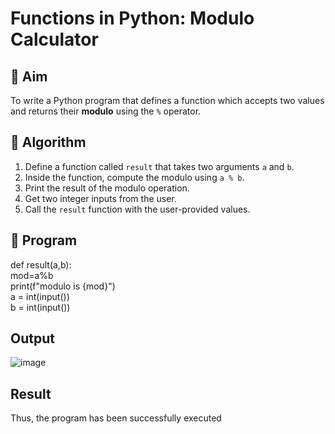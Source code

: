 # Functions in Python: Modulo Calculator

## 🎯 Aim
To write a Python program that defines a function which accepts two values and returns their **modulo** using the `%` operator.

## 🧠 Algorithm
1. Define a function called `result` that takes two arguments `a` and `b`.
2. Inside the function, compute the modulo using `a % b`.
3. Print the result of the modulo operation.
4. Get two integer inputs from the user.
5. Call the `result` function with the user-provided values.

## 🧾 Program
def result(a,b):    
mod=a%b      
print(f"modulo is {mod}")      
a = int(input())      
b = int(input())      

## Output
![image](https://github.com/user-attachments/assets/ed392651-c163-4d1b-965d-c20229ea435d)

## Result
Thus, the program has been successfully executed
